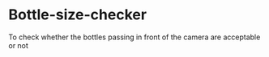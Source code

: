 # Bottle-size-checker
To check whether the bottles passing in front of the camera are acceptable or not
